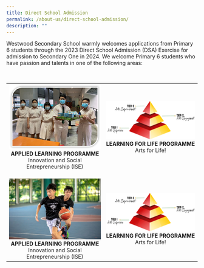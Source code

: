 ```yaml
---
title: Direct School Admission
permalink: /about-us/direct-school-admission/
description: ""
---
```

Westwood Secondary School warmly welcomes applications from Primary 6 students through the 2023 Direct School Admission (DSA) Exercise for admission to Secondary One in 2024.  We welcome Primary 6 students who have passion and talents in one of the following areas:

<br><table class="table1">
	<tbody>
		<tr>
			<td><img src="/images/ALP2.jpeg" style="width=100%">
				<center><b>APPLIED LEARNING PROGRAMME</b><br>
Innovation and Social Entrepreneurship (ISE)<br>
			</center></td><td><img src="/images/LLP1.png" style="width:100%"><center><b>LEARNING FOR LIFE PROGRAMME</b><br>
Arts for Life!</center></td></tr>
			<tr><td><br><img src="/images/dsa%20sep.jpg" style="width=100%">
				<center><b>APPLIED LEARNING PROGRAMME</b><br>
Innovation and Social Entrepreneurship (ISE)<br>
			</center></td><td><br><img src="/images/LLP1.png" style="width:100%"><center><b>LEARNING FOR LIFE PROGRAMME</b><br>
Arts for Life!</center></td>
</tr></tbody></table>